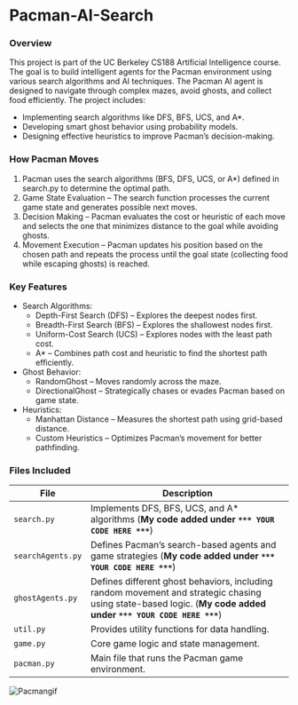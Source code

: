 # Pacman-AI-Search

### Overview
This project is part of the UC Berkeley CS188 Artificial Intelligence course. The goal is to build intelligent agents for the Pacman environment using various search algorithms and AI techniques. The Pacman AI agent is designed to navigate through complex mazes, avoid ghosts, and collect food efficiently. The project includes:
 - Implementing search algorithms like DFS, BFS, UCS, and A*.
 - Developing smart ghost behavior using probability models.
 - Designing effective heuristics to improve Pacman’s decision-making.

### How Pacman Moves
1) Pacman uses the search algorithms (BFS, DFS, UCS, or A*) defined in search.py to determine the optimal path.
2) Game State Evaluation – The search function processes the current game state and generates possible next moves.
3) Decision Making – Pacman evaluates the cost or heuristic of each move and selects the one that minimizes distance to the goal while avoiding ghosts.
4) Movement Execution – Pacman updates his position based on the chosen path and repeats the process until the goal state (collecting food while escaping ghosts) is reached.

### Key Features
 - Search Algorithms:
    - Depth-First Search (DFS) – Explores the deepest nodes first.
     - Breadth-First Search (BFS) – Explores the shallowest nodes first.
     - Uniform-Cost Search (UCS) – Explores nodes with the least path cost.
     - A* – Combines path cost and heuristic to find the shortest path efficiently.
 - Ghost Behavior:
    - RandomGhost – Moves randomly across the maze.
    - DirectionalGhost – Strategically chases or evades Pacman based on game state.
 - Heuristics:
   - Manhattan Distance – Measures the shortest path using grid-based distance.
   - Custom Heuristics – Optimizes Pacman’s movement for better pathfinding.

### Files Included
| **File**              | **Description**                                                                                     |
|----------------------|-----------------------------------------------------------------------------------------------------|
| `search.py`          | Implements DFS, BFS, UCS, and A* algorithms (**My code added under `*** YOUR CODE HERE ***`**)        |
| `searchAgents.py`    | Defines Pacman’s search-based agents and game strategies (**My code added under `*** YOUR CODE HERE ***`**) |
| `ghostAgents.py`     | Defines different ghost behaviors, including random movement and strategic chasing using state-based logic. (**My code added under `*** YOUR CODE HERE ***`**)            |
| `util.py`            | Provides utility functions for data handling.                                                         |
| `game.py`            | Core game logic and state management.                                                                 |
| `pacman.py`          | Main file that runs the Pacman game environment.      


![Pacmangif](https://github.com/user-attachments/assets/58a4c95b-f88d-451e-9662-f59b971b9ed1)


